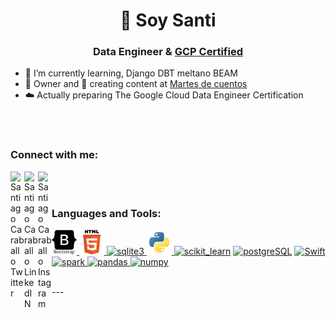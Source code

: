 <h1 align="center">👋 Soy Santi</h1>
<h3 align="center">Data Engineer & <a href="https://googlecloudcertified.credential.net/?name=Santiago%20Caraballo">GCP Certified</a></h3>

- 🌱 I’m currently learning, Django DBT meltano BEAM 
- 👯 Owner and 💬 creating content at <a target="_blank" href="https://martesdecuentos.wordpress.com/">Martes de cuentos</a>
- ☁️ Actually preparing The Google Cloud Data Engineer Certification

<br />
<br />

<h3 align="left">Connect with me:</h3>
<p align="left">
<a href="https://twitter.com/sancaraballo">
<img align="left" alt="Santiago Caraballo Twitter" width="22px" src="https://icongr.am/fontawesome/twitter.svg?size=128&color=70c8ff" />
</a>
<a href="https://linkedin.com/in/santicaraballo">
<img align="left" alt="Santiago Caraballo LinkedIN" width="22px" src="https://icongr.am/fontawesome/linkedin.svg?size=128&color=70c8ff" />
</a>
<a href="https://www.instagram.com/sancaraballo/">
<img align="left" alt="Santiago Caraballo Instagram" width="22px" src="https://icongr.am/fontawesome/instagram.svg?size=128&color=70c8ff" />
</a>

<br />
<br />


<h3 align="left">Languages and Tools:</h3>
<p align="left"> 
<a href="https://getbootstrap.com" target="_blank"> <img src="https://raw.githubusercontent.com/devicons/devicon/master/icons/bootstrap/bootstrap-plain-wordmark.svg" alt="bootstrap" width="40" height="40"/> </a> 
<a href="https://html.spec.whatwg.org/multipage/" target="_blank"> <img src="https://raw.githubusercontent.com/devicons/devicon/master/icons/html5/html5-original-wordmark.svg" alt="html5" width="40" height="40"/> </a>  
<a href="https://www.sqlite.org/index.html" target="_blank"> <img src="https://upload.wikimedia.org/wikipedia/commons/9/97/Sqlite-square-icon.svg" alt="sqlite3" width="40" height="40"/> </a> 
<a href="https://www.python.org" target="_blank"> <img src="https://raw.githubusercontent.com/devicons/devicon/master/icons/python/python-original.svg" alt="python" width="40" height="40"/> </a> 
<a href="https://scikit-learn.org/" target="_blank"> <img src="https://upload.wikimedia.org/wikipedia/commons/0/05/Scikit_learn_logo_small.svg" alt="scikit_learn" width="40" height="40"/></a>
<a href="https://www.postgresql.org/" target="_blank"> <img src="https://www.postgresql.org/media/img/about/press/elephant.png" alt="postgreSQL" width="40" height="40"/></a>
<a href="https://developer.apple.com/swift/" target="_blank"> <img src="https://seeklogo.com/images/S/swift-logo-E9182990F5-seeklogo.com.png" alt="Swift" width="40" height="40"/></a>
<a href="https://spark.apache.org/" target="_blank"> <img src="https://spark.apache.org/images/spark-logo-rev.svg" alt="spark" width="40" height="40"/> </a>
<a href="https://pandas.pydata.org/" target="_blank"> <img src="https://pandas.pydata.org/static/img/pandas_white.svg" alt="pandas" width="40" height="40"/> </a>
<a href="https://numpy.org/" target="_blank"> <img src="https://numpy.org/images/logo.svg" alt="numpy" width="40" height="40"/> </a>
</p>

<br />
---
